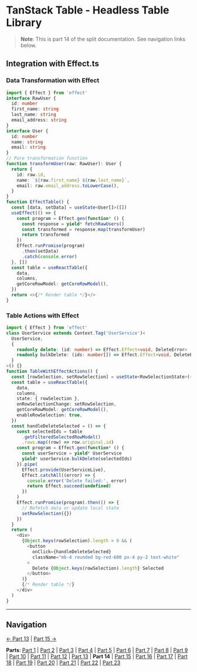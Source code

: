 # TanStack Table - Headless Table Library

> **Note**: This is part 14 of the split documentation. See navigation links below.

## Integration with Effect.ts

### Data Transformation with Effect

```typescript
import { Effect } from 'effect'
interface RawUser {
  id: number
  first_name: string
  last_name: string
  email_address: string
}
interface User {
  id: number
  name: string
  email: string
}
// Pure transformation function
function transformUser(raw: RawUser): User {
  return {
    id: raw.id,
    name: `${raw.first_name} ${raw.last_name}`,
    email: raw.email_address.toLowerCase(),
  }
}
function EffectTable() {
  const [data, setData] = useState<User[]>([])
  useEffect(() => {
    const program = Effect.gen(function* () {
      const response = yield* fetchRawUsers()
      const transformed = response.map(transformUser)
      return transformed
    })
    Effect.runPromise(program)
      .then(setData)
      .catch(console.error)
  }, [])
  const table = useReactTable({
    data,
    columns,
    getCoreRowModel: getCoreRowModel(),
  })
  return <>{/* Render table */}</>
}
```

### Table Actions with Effect

```typescript
import { Effect } from 'effect'
class UserService extends Context.Tag('UserService')<
  UserService,
  {
    readonly delete: (id: number) => Effect.Effect<void, DeleteError>
    readonly bulkDelete: (ids: number[]) => Effect.Effect<void, DeleteError>
  }
>() {}
function TableWithEffectActions() {
  const [rowSelection, setRowSelection] = useState<RowSelectionState>({})
  const table = useReactTable({
    data,
    columns,
    state: { rowSelection },
    onRowSelectionChange: setRowSelection,
    getCoreRowModel: getCoreRowModel(),
    enableRowSelection: true,
  })
  const handleDeleteSelected = () => {
    const selectedIds = table
      .getFilteredSelectedRowModel()
      .rows.map((row) => row.original.id)
    const program = Effect.gen(function* () {
      const userService = yield* UserService
      yield* userService.bulkDelete(selectedIds)
    }).pipe(
      Effect.provide(UserServiceLive),
      Effect.catchAll((error) => {
        console.error('Delete failed:', error)
        return Effect.succeed(undefined)
      })
    )
    Effect.runPromise(program).then(() => {
      // Refetch data or update local state
      setRowSelection({})
    })
  }
  return (
    <div>
      {Object.keys(rowSelection).length > 0 && (
        <button
          onClick={handleDeleteSelected}
          className="mb-4 rounded bg-red-600 px-4 py-2 text-white"
        >
          Delete {Object.keys(rowSelection).length} Selected
        </button>
      )}
      {/* Render table */}
    </div>
  )
}
```

---

## Navigation

[← Part 13](./13-integration-with-tanstack-query.md) | [Part 15 →](./15-styling-with-tailwind-css.md)

**Parts**: [Part 1](./01-start.md) | [Part 2](./02-overview.md) | [Part 3](./03-why-tanstack-table-for-omnera.md) | [Part 4](./04-core-concepts.md) | [Part 5](./05-installation.md) | [Part 6](./06-basic-table-setup.md) | [Part 7](./07-column-definitions.md) | [Part 8](./08-sorting.md) | [Part 9](./09-filtering.md) | [Part 10](./10-pagination.md) | [Part 11](./11-row-selection.md) | [Part 12](./12-column-visibility.md) | [Part 13](./13-integration-with-tanstack-query.md) | **Part 14** | [Part 15](./15-styling-with-tailwind-css.md) | [Part 16](./16-reusable-data-table-component-shadcnui-pattern.md) | [Part 17](./17-performance-optimization.md) | [Part 18](./18-testing.md) | [Part 19](./19-best-practices.md) | [Part 20](./20-common-pitfalls.md) | [Part 21](./21-when-to-use-tanstack-table.md) | [Part 22](./22-full-stack-integration-with-layered-architecture.md) | [Part 23](./23-references.md)
